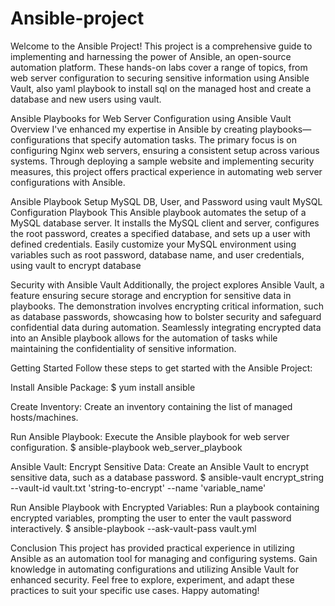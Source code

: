 # Ansible-project
Welcome to the Ansible Project! This project is a comprehensive guide to implementing and harnessing the power of Ansible, an open-source automation platform. These hands-on labs cover a range of topics, from web server configuration to securing sensitive information using Ansible Vault, also yaml playbook to install sql on the managed host and create a database and new users using vault. 

Ansible Playbooks for Web Server Configuration using Ansible Vault
Overview
I've enhanced my expertise in Ansible by creating playbooks—configurations that specify automation tasks. The primary focus is on configuring Nginx web servers, ensuring a consistent setup across various systems. Through deploying a sample website and implementing security measures, this project offers practical experience in automating web server configurations with Ansible.

Ansible Playbook Setup MySQL DB, User, and Password using vault
MySQL Configuration Playbook
This Ansible playbook automates the setup of a MySQL database server. It installs the MySQL client and server, configures the root password, creates a specified database, and sets up a user with defined credentials. Easily customize your MySQL environment using variables such as root password, database name, and user credentials, using vault to encrypt database 

Security with Ansible Vault
Additionally, the project explores Ansible Vault, a feature ensuring secure storage and encryption for sensitive data in playbooks. The demonstration involves encrypting critical information, such as database passwords, showcasing how to bolster security and safeguard confidential data during automation. Seamlessly integrating encrypted data into an Ansible playbook allows for the automation of tasks while maintaining the confidentiality of sensitive information.

Getting Started
Follow these steps to get started with the Ansible Project:

Install Ansible Package:
$ yum install ansible

Create Inventory:
Create an inventory containing the list of managed hosts/machines.

Run Ansible Playbook:
Execute the Ansible playbook for web server configuration.
$ ansible-playbook web_server_playbook

Ansible Vault: Encrypt Sensitive Data:
Create an Ansible Vault to encrypt sensitive data, such as a database password.
$ ansible-vault encrypt_string --vault-id vault.txt 'string-to-encrypt' --name 'variable_name'

Run Ansible Playbook with Encrypted Variables:
Run a playbook containing encrypted variables, prompting the user to enter the vault password interactively.
$ ansible-playbook --ask-vault-pass vault.yml

Conclusion
This project has provided practical experience in utilizing Ansible as an automation tool for managing and configuring systems. Gain knowledge in automating configurations and utilizing Ansible Vault for enhanced security. Feel free to explore, experiment, and adapt these practices to suit your specific use cases. Happy automating!
